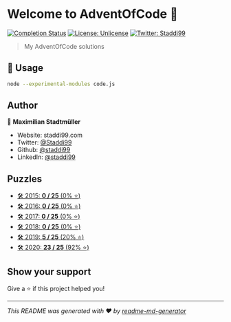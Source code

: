 # Welcome to AdventOfCode 👋
[![Completion Status](https://img.shields.io/endpoint?url=https://raw.githubusercontent.com/staddi99/AdventOfCode/master/.github/badges/completion.json)](https://github.com/staddi99/AdventOfCode)
[![License: Unlicense](https://img.shields.io/github/license/staddi99/AdventOfCode)](LICENSE)
[![Twitter: Staddi99](https://img.shields.io/twitter/follow/Staddi99.svg?style=social)](https://twitter.com/Staddi99)

> My AdventOfCode solutions

## 🚀 Usage

```sh
node --experimental-modules code.js
```

## Author

👤 **Maximilian Stadtmüller**

* Website: staddi99.com
* Twitter: [@Staddi99](https://twitter.com/Staddi99)
* Github: [@staddi99](https://github.com/staddi99)
* LinkedIn: [@staddi99](https://linkedin.com/in/staddi99)

## Puzzles

*  [🛠️ 2015: **0 / 25** (0% ⭐️)](2015)
*  [🛠️ 2016: **0 / 25** (0% ⭐️)](2016)
*  [🛠️ 2017: **0 / 25** (0% ⭐️)](2017)
*  [🛠️ 2018: **0 / 25** (0% ⭐️)](2018)
*  [🛠️ 2019: **5 / 25** (20% ⭐️)](2019)
*  [🛠️ 2020: **23 / 25** (92% ⭐️)](2020)

## Show your support

Give a ⭐️ if this project helped you!


***
_This README was generated with ❤️ by [readme-md-generator](https://github.com/kefranabg/readme-md-generator)_
